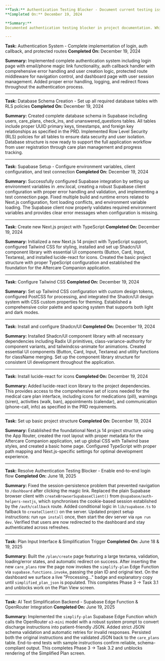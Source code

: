```yaml
---
**Task:** Authentication Testing Blocker - Document current testing issues
**Completed On:** December 19, 2024

**Summary:**
Documented authentication testing blocker in project documentation. While the authentication system is fully implemented with login page, magic link functionality, auth callback handler, and protected routes, end-to-end testing is currently blocked due to issues with magic link email delivery and/or session verification in the development environment. Added blocker tracking to tasks.md and created action items for resolution.

---
```

**Task:** Authentication System - Complete implementation of login, auth callback, and protected routes
**Completed On:** December 19, 2024

**Summary:**
Implemented complete authentication system including login page with email/phone magic link functionality, auth callback handler with comprehensive error handling and user creation logic, protected route middleware for navigation control, and dashboard page with user session management. Added proper error handling, logging, and redirect flows throughout the authentication process.

---
**Task:** Database Schema Creation - Set up all required database tables with RLS policies
**Completed On:** December 19, 2024

**Summary:**
Created complete database schema in Supabase including users, care_plans, check_ins, and unanswered_questions tables. All tables include proper UUID primary keys, timestamps, and foreign key relationships as specified in the PRD. Implemented Row Level Security (RLS) policies for all tables to ensure data security and user isolation. Database structure is now ready to support the full application workflow from user registration through care plan management and progress tracking.

---
**Task:** Supabase Setup - Configure environment variables, client configuration, and test connection
**Completed On:** December 19, 2024

**Summary:**
Successfully configured Supabase integration by setting up environment variables in .env.local, creating a robust Supabase client configuration with proper error handling and validation, and implementing a test connection page. Fixed multiple build and runtime errors related to Next.js configuration, font loading conflicts, and environment variable loading. The Supabase client now properly validates required environment variables and provides clear error messages when configuration is missing.

---
**Task:** Create new Next.js project with TypeScript
**Completed On:** December 19, 2024

**Summary:**
Initialized a new Next.js 14 project with TypeScript support, configured Tailwind CSS for styling, installed and set up Shadcn/UI component library with essential UI components (Button, Card, Input, Textarea), and installed lucide-react for icons. Created the basic project structure with proper TypeScript configuration and established the foundation for the Aftercare Companion application.

---
**Task:** Configure Tailwind CSS
**Completed On:** December 19, 2024

**Summary:**
Set up Tailwind CSS configuration with custom design tokens, configured PostCSS for processing, and integrated the Shadcn/UI design system with CSS custom properties for theming. Established a comprehensive color palette and spacing system that supports both light and dark modes.

---
**Task:** Install and configure Shadcn/UI
**Completed On:** December 19, 2024

**Summary:**
Installed Shadcn/UI component library with all necessary dependencies including Radix UI primitives, class-variance-authority for component variants, and tailwindcss-animate for animations. Created essential UI components (Button, Card, Input, Textarea) and utility functions for className merging. Set up the component library structure for consistent UI development throughout the application.

---
**Task:** Install lucide-react for icons
**Completed On:** December 19, 2024

**Summary:**
Added lucide-react icon library to the project dependencies. This provides access to the comprehensive set of icons needed for the medical care plan interface, including icons for medications (pill), warnings (siren), activities (walk, ban), appointments (calendar), and communication (phone-call, info) as specified in the PRD requirements.

---
**Task:** Set up basic project structure
**Completed On:** December 19, 2024

**Summary:**
Established the foundational Next.js 14 project structure using the App Router, created the root layout with proper metadata for the Aftercare Companion application, set up global CSS with Tailwind base styles, and created a basic home page. Configured TypeScript with proper path mapping and Next.js-specific settings for optimal development experience.

---
**Task:** Resolve Authentication Testing Blocker - Enable end-to-end login flow
**Completed On:** June 18, 2025

**Summary:**
Fixed the session-persistence problem that prevented navigation to `/dashboard` after clicking the magic link. Replaced the plain Supabase browser client with `createBrowserSupabaseClient()` from `@supabase/auth-helpers-nextjs`, which synchronises the cookie-based session established by the `/auth/callback` route. Added conditional logic in `lib/supabase.ts` to fallback to `createClient()` on the server. Updated project setup instructions: run `npm install` once, then start the dev server via `npm run dev`. Verified that users are now redirected to the dashboard and stay authenticated across refreshes.

---
**Task:** Plan Input Interface & Simplification Trigger
**Completed On:** June 18 & 19, 2025

**Summary:**
Built the `/plan/create` page featuring a large textarea, validation, loading/error states, and automatic redirect on success. After inserting the new `care_plans` row the page now invokes the `simplify-plan` Edge Function via `supabase.functions.invoke`, passing the plan ID and original text. On the dashboard we surface a live "Processing..." badge and explanatory copy until `simplified_plan_json` is populated. This completes Phase 3 → Task 3.1 and unblocks work on the Plan View screen.

---
**Task:** AI Text Simplification Backend - Supabase Edge Function & OpenRouter Integration
**Completed On:** June 19, 2025

**Summary:**
Implemented the `simplify-plan` Supabase Edge Function which calls the OpenRouter `o3-mini` model with a robust system prompt to convert discharge instructions into patient-friendly JSON. Added strict JSON schema validation and automatic retries for invalid responses. Persisted both the original instructions and the validated JSON back to the `care_plans` table. End-to-end tests with sample instructions confirm reliable, schema-compliant output. This completes Phase 3 → Task 3.2 and unblocks rendering of the Simplified Plan screen.